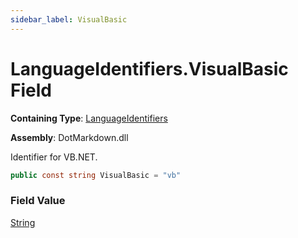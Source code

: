 ```yaml
---
sidebar_label: VisualBasic
---
```


# LanguageIdentifiers\.VisualBasic Field

**Containing Type**: [LanguageIdentifiers](../index.md)

**Assembly**: DotMarkdown\.dll

  
Identifier for VB\.NET\.

```csharp
public const string VisualBasic = "vb"
```

### Field Value

[String](https://docs.microsoft.com/en-us/dotnet/api/system.string)

